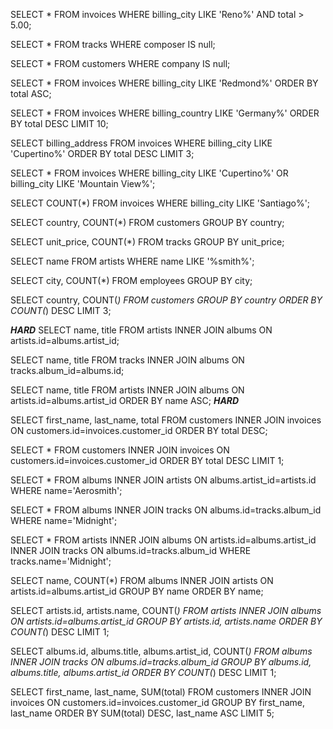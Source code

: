 SELECT * FROM invoices
WHERE billing_city LIKE 'Reno%'
AND total > 5.00;

SELECT * FROM tracks
WHERE composer IS null;

SELECT * FROM customers
WHERE company IS null;

SELECT * FROM invoices
WHERE billing_city LIKE 'Redmond%'
ORDER BY total ASC;

SELECT * FROM invoices
WHERE billing_country LIKE 'Germany%'
ORDER BY total DESC LIMIT 10;

SELECT billing_address FROM invoices
WHERE billing_city LIKE 'Cupertino%'
ORDER BY total DESC LIMIT 3;

SELECT * FROM invoices
WHERE billing_city LIKE 'Cupertino%'
OR billing_city LIKE 'Mountain View%';

SELECT COUNT(*) FROM invoices
WHERE billing_city LIKE 'Santiago%';

SELECT country, COUNT(*) FROM customers
GROUP BY country;

SELECT unit_price, COUNT(*) FROM tracks
GROUP BY unit_price;

SELECT name FROM artists
WHERE name LIKE '%smith%';

SELECT city, COUNT(*) FROM employees
GROUP BY city;

SELECT country, COUNT(*) FROM customers
GROUP BY country
ORDER BY COUNT(*) DESC
LIMIT 3;

***********HARD***********
SELECT name, title
FROM artists
INNER JOIN albums
ON artists.id=albums.artist_id;

SELECT name, title
FROM tracks
INNER JOIN albums
ON tracks.album_id=albums.id;

SELECT name, title
FROM artists
INNER JOIN albums
ON artists.id=albums.artist_id
ORDER BY name ASC;
***********HARD***********

SELECT first_name, last_name, total
FROM customers
INNER JOIN invoices
ON customers.id=invoices.customer_id
ORDER BY total DESC;

SELECT *
FROM customers
INNER JOIN invoices
ON customers.id=invoices.customer_id
ORDER BY total DESC
LIMIT 1;

SELECT *
FROM albums
INNER JOIN artists
ON albums.artist_id=artists.id
WHERE name='Aerosmith';

SELECT *
FROM albums
INNER JOIN tracks
ON albums.id=tracks.album_id
WHERE name='Midnight';

SELECT *
FROM artists
INNER JOIN albums
ON artists.id=albums.artist_id
INNER JOIN tracks
ON albums.id=tracks.album_id
WHERE tracks.name='Midnight';

SELECT name, COUNT(*)
FROM albums
INNER JOIN artists
ON artists.id=albums.artist_id
GROUP BY name
ORDER BY name;

SELECT artists.id, artists.name, COUNT(*)
FROM artists
INNER JOIN albums
ON artists.id=albums.artist_id
GROUP BY artists.id, artists.name
ORDER BY COUNT(*) DESC
LIMIT 1;

SELECT albums.id, albums.title, albums.artist_id, COUNT(*)
FROM albums
INNER JOIN tracks
ON albums.id=tracks.album_id
GROUP BY albums.id, albums.title, albums.artist_id
ORDER BY COUNT(*) DESC
LIMIT 1;

SELECT first_name, last_name, SUM(total)
FROM customers
INNER JOIN invoices
ON customers.id=invoices.customer_id
GROUP BY first_name, last_name
ORDER BY SUM(total) DESC, last_name ASC
LIMIT 5;

